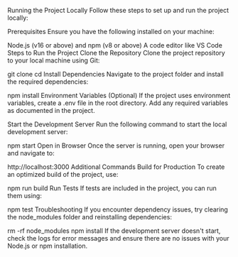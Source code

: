 
Running the Project Locally
Follow these steps to set up and run the project locally:

Prerequisites
Ensure you have the following installed on your machine:

Node.js (v16 or above) and npm (v8 or above)
A code editor like VS Code 
Steps to Run the Project
Clone the Repository
Clone the project repository to your local machine using Git:

git clone <repository-link>
cd <repository-folder>
Install Dependencies
Navigate to the project folder and install the required dependencies:

npm install
Environment Variables (Optional)
If the project uses environment variables, create a .env file in the root directory. Add any required variables as documented in the project.

Start the Development Server
Run the following command to start the local development server:


npm start
Open in Browser
Once the server is running, open your browser and navigate to:

http://localhost:3000
Additional Commands
Build for Production
To create an optimized build of the project, use:


npm run build
Run Tests
If tests are included in the project, you can run them using:


npm test
Troubleshooting
If you encounter dependency issues, try clearing the node_modules folder and reinstalling dependencies:

rm -rf node_modules
npm install
If the development server doesn't start, check the logs for error messages and ensure there are no issues with your Node.js or npm installation.


